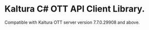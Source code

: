 # Kaltura C# OTT API Client Library.
Compatible with Kaltura OTT server version 7.7.0.29908 and above.
